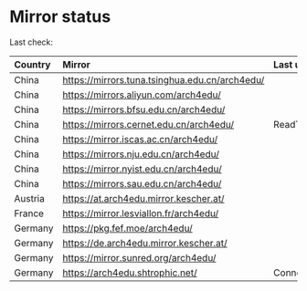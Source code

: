 <script src="./time.js"></script>
# Mirror status
Last check: <script type="text/javascript">localize(1753450840.9155495);</script>

|Country|Mirror|Last update|
|:------|:-----|:----------|
|China|https://mirrors.tuna.tsinghua.edu.cn/arch4edu/|<script type="text/javascript">localize(1753426420);</script>|
|China|https://mirrors.aliyun.com/arch4edu/|<script type="text/javascript">localize(1753383048);</script>|
|China|https://mirrors.bfsu.edu.cn/arch4edu/|<script type="text/javascript">localize(1753383048);</script>|
|China|https://mirrors.cernet.edu.cn/arch4edu/|ReadTimeout|
|China|https://mirror.iscas.ac.cn/arch4edu/|<script type="text/javascript">localize(1753426420);</script>|
|China|https://mirrors.nju.edu.cn/arch4edu/|<script type="text/javascript">localize(1753383048);</script>|
|China|https://mirror.nyist.edu.cn/arch4edu/|<script type="text/javascript">localize(1753383048);</script>|
|China|https://mirrors.sau.edu.cn/arch4edu/|<script type="text/javascript">localize(1753340397);</script>|
|Austria|https://at.arch4edu.mirror.kescher.at/|<script type="text/javascript">localize(1753426420);</script>|
|France|https://mirror.lesviallon.fr/arch4edu/|<script type="text/javascript">localize(1753383048);</script>|
|Germany|https://pkg.fef.moe/arch4edu/|<script type="text/javascript">localize(1753426420);</script>|
|Germany|https://de.arch4edu.mirror.kescher.at/|<script type="text/javascript">localize(1753426420);</script>|
|Germany|https://mirror.sunred.org/arch4edu/|<script type="text/javascript">localize(1753426420);</script>|
|Germany|https://arch4edu.shtrophic.net/|ConnectionError|

<script src="./tablefilter/tablefilter.js"></script>
<script src="./table.js"></script>